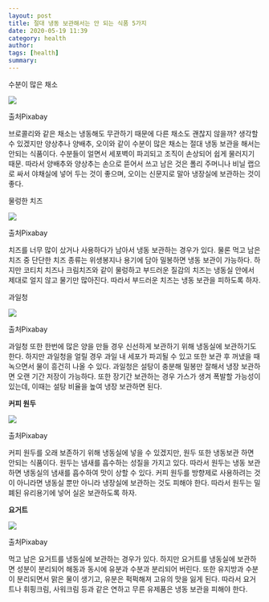```yaml
---
layout: post
title: 절대 냉동 보관해서는 안 되는 식품 5가지
date: 2020-05-19 11:39
category: health
author: 
tags: [health]
summary: 
---
```



수분이 많은 채소  

![](https://img1.daumcdn.net/thumb/R720x0/?fname=https%3A%2F%2Ft1.daumcdn.net%2Fliveboard%2Finterstella-story%2Fcb2581bd80eb43a0a7c87ae762d4ed72.JPG)

출처Pixabay

브로콜리와 같은 채소는 냉동해도 무관하기 때문에 다른 채소도 괜찮지 않을까? 생각할 수 있겠지만 양상추나 양배추, 오이와 같이 수분이 많은 채소는 절대 냉동 보관을 해서는 안되는 식품이다. 수분들이 얼면서 세포벽이 파괴되고 조직이 손상되어 쉽게 물러지기 때문. 따라서 양배추와 양상추는 손으로 뜯어서 쓰고 남은 것은 폴리 주머니나 비닐 랩으로 싸서 야채실에 넣어 두는 것이 좋으며, 오이는 신문지로 말아 냉장실에 보관하는 것이 좋다.

물렁한 치즈  

![](https://img1.daumcdn.net/thumb/R720x0/?fname=https%3A%2F%2Ft1.daumcdn.net%2Fliveboard%2Finterstella-story%2F18967899944a4444a04b5492a7801a58.JPG)

출처Pixabay

치즈를 너무 많이 샀거나 사용하다가 남아서 냉동 보관하는 경우가 있다. 물론 먹고 남은 치즈 중 단단한 치즈 종류는 위생봉지나 용기에 담아 밀봉하면 냉동 보관이 가능하다. 하지만 코티치 치즈나 크림치즈와 같이 물렁하고 부드러운 질감의 치즈는 냉동실 안에서 제대로 얼지 않고 물기만 많아진다. 따라서 부드러운 치즈는 냉동 보관을 피하도록 하자.

과일청  

![](https://img1.daumcdn.net/thumb/R720x0/?fname=https%3A%2F%2Ft1.daumcdn.net%2Fliveboard%2Finterstella-story%2F7037cb7cbb574e959c2f4e8f141eb084.JPG)

출처Pixabay

과일청 또한 한번에 많은 양을 만들 경우 신선하게 보관하기 위해 냉동실에 보관하기도 한다. 하지만 과일청을 얼릴 경우 과일 내 세포가 파괴될 수 있고 또한 보관 후 꺼냈을 때 녹으면서 물이 흥건히 나올 수 있다. 과일청은 설탕이 충분해 밀봉만 잘해서 냉장 보관하면 오랜 기간 저장이 가능하다. 또한 장기간 보관하는 경우 가스가 생겨 폭발할 가능성이 있는데, 이때는 설탕 비율을 높여 냉장 보관하면 된다.

**커피 원두**

![](https://img1.daumcdn.net/thumb/R720x0/?fname=https%3A%2F%2Ft1.daumcdn.net%2Fliveboard%2Finterstella-story%2Fd6ba4ae98df74d089ff4816801af698d.JPG)

출처Pixabay

커피 원두를 오래 보존하기 위해 냉동실에 넣을 수 있겠지만, 원두 또한 냉동보관 하면 안되는 식품이다. 원두는 냄새를 흡수하는 성질을 가지고 있다. 따라서 원두는 냉동 보관하면 냉동실의 냄새를 흡수하여 맛이 상할 수 있다. 커피 원두를 방향제로 사용하려는 것이 아니라면 냉동실 뿐만 아니라 냉장실에 보관하는 것도 피해야 한다. 따라서 원두는 밀폐된 유리용기에 넣어 실온 보관하도록 하자.

**요거트**

![](https://img1.daumcdn.net/thumb/R720x0/?fname=https%3A%2F%2Ft1.daumcdn.net%2Fliveboard%2Finterstella-story%2F559a08e196224907b61b4327cc601533.JPG)

출처Pixabay

먹고 남은 요거트를 냉동실에 보관하는 경우가 있다. 하지만 요거트를 냉동실에 보관하면 성분이 분리되어 해동과 동시에 유분과 수분과 분리되어 버린다. 또한 유지방과 수분이 분리되면서 맑은 물이 생기고, 유분은 퍽퍽해져 고유의 맛을 잃게 된다. 따라서 요거트나 휘핑크림, 사워크림 등과 같은 연하고 무른 유제품은 냉동 보관을 피해야 한다.